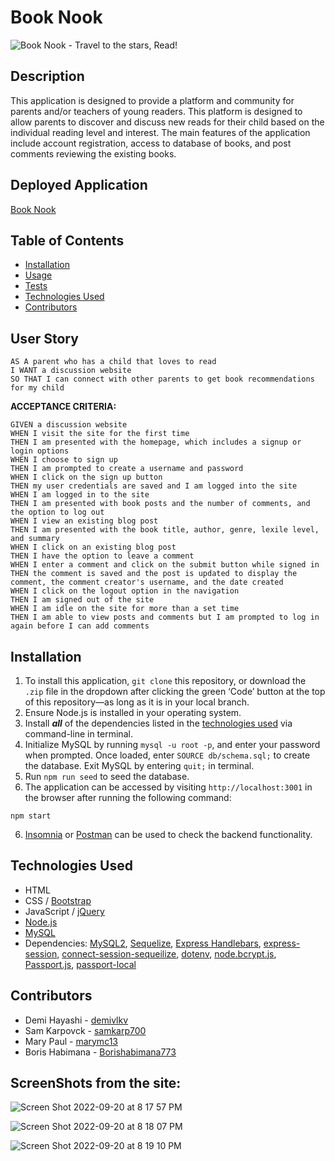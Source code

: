 # Book Nook
![Book Nook - Travel to the stars, Read!](/../main/public/images/booknook-readme-banner.png)

## Description
This application is designed to provide a platform and community for parents and/or teachers of young readers. This platform is designed to allow parents to discover and discuss new reads for their child based on the individual reading level and interest. The main features of the application include account registration, access to database of books, and post comments reviewing the existing books. 

## Deployed Application
[Book Nook](https://booknook-stars.herokuapp.com/)

## Table of Contents
- [Installation](#installation)
- [Usage](#usage)
- [Tests](#tests)
- [Technologies Used](#technologies-used)
- [Contributors](#contributors)

## User Story
```
AS A parent who has a child that loves to read
I WANT a discussion website
SO THAT I can connect with other parents to get book recommendations for my child
```

**ACCEPTANCE CRITERIA:**
```
GIVEN a discussion website
WHEN I visit the site for the first time
THEN I am presented with the homepage, which includes a signup or login options
WHEN I choose to sign up
THEN I am prompted to create a username and password
WHEN I click on the sign up button
THEN my user credentials are saved and I am logged into the site
WHEN I am logged in to the site
THEN I am presented with book posts and the number of comments, and the option to log out
WHEN I view an existing blog post
THEN I am presented with the book title, author, genre, lexile level, and summary
WHEN I click on an existing blog post
THEN I have the option to leave a comment
WHEN I enter a comment and click on the submit button while signed in
THEN the comment is saved and the post is updated to display the comment, the comment creator's username, and the date created
WHEN I click on the logout option in the navigation
THEN I am signed out of the site
WHEN I am idle on the site for more than a set time
THEN I am able to view posts and comments but I am prompted to log in again before I can add comments
```

## Installation
1. To install this application, `git clone` this repository, or download the `.zip` file in the dropdown after clicking the green ‘Code’ button at the top of this repository—as long as it is in your local branch.
2. Ensure Node.js is installed in your operating system.
3. Install ***all*** of the dependencies listed in the [technologies used](#technologies-used) via command-line in terminal.
3. Initialize MySQL by running `mysql -u root -p`, and enter your password when prompted. Once loaded, enter `SOURCE db/schema.sql;` to create the database. Exit MySQL by entering `quit;` in terminal.
4. Run `npm run seed` to seed the database.
5. The application can be accessed by visiting `http://localhost:3001` in the browser after running the following command:
```
npm start
```
6. [Insomnia](https://insomnia.rest/) or [Postman](https://www.postman.com/) can be used to check the backend functionality.

## Technologies Used
- HTML
- CSS / [Bootstrap](https://getbootstrap.com/)
- JavaScript / [jQuery](https://jquery.com/)
- [Node.js](https://nodejs.org/en/)
- [MySQL](https://dev.mysql.com/doc/)
- Dependencies: [MySQL2](https://github.com/sidorares/node-mysql2#readme), [Sequelize](https://sequelize.org/), [Express Handlebars](https://github.com/express-handlebars/express-handlebars), [express-session](https://github.com/expressjs/session#readme), [connect-session-sequeilize](https://github.com/mweibel/connect-session-sequelize), [dotenv](https://github.com/motdotla/dotenv#readme), [node.bcrypt.js](https://github.com/kelektiv/node.bcrypt.js#readme), [Passport.js](https://www.passportjs.org/), [passport-local](https://github.com/jaredhanson/passport-local#readme)

## Contributors
- Demi Hayashi - [demivlkv](https://github.com/demivlkv)<br />
- Sam Karpovck - [samkarp700](https://github.com/samkarp700)<br />
- Mary Paul - [marymc13](https://github.com/marymc13)<br />
- Boris Habimana - [Borishabimana773](https://github.com/Borishabimana773)

## ScreenShots from  the site: 
![Screen Shot 2022-09-20 at 8 17 57 PM](https://user-images.githubusercontent.com/105761973/191387597-f877118e-636e-4546-8efd-79a6bccb5e42.png)

![Screen Shot 2022-09-20 at 8 18 07 PM](https://user-images.githubusercontent.com/105761973/191387602-80e0f46b-0ce9-4ebf-ad8a-4c3fb44ccf84.png)

![Screen Shot 2022-09-20 at 8 19 10 PM](https://user-images.githubusercontent.com/105761973/191387615-8aded240-9d2f-414f-9441-30cf2bd72bf8.png)

